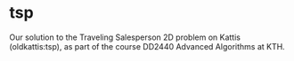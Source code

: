 tsp
===

Our solution to the Traveling Salesperson 2D problem on Kattis (oldkattis:tsp), as part of the course DD2440 Advanced Algorithms at KTH.
